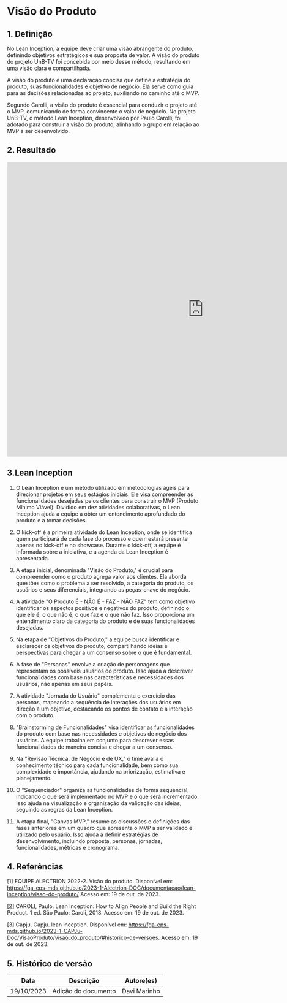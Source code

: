 # Visão do Produto

## 1. Definição

No Lean Inception, a equipe deve criar uma visão abrangente do produto, definindo objetivos estratégicos e sua proposta de valor. A visão do produto do projeto UnB-TV foi concebida por meio desse método, resultando em uma visão clara e compartilhada.

A visão do produto é uma declaração concisa que define a estratégia do produto, suas funcionalidades e objetivo de negócio. Ela serve como guia para as decisões relacionadas ao projeto, auxiliando no caminho até o MVP.

Segundo Carolli, a visão do produto é essencial para conduzir o projeto até o MVP, comunicando de forma convincente o valor de negócio. No projeto UnB-TV, o método Lean Inception, desenvolvido por Paulo Carolli, foi adotado para construir a visão do produto, alinhando o grupo em relação ao MVP a ser desenvolvido.

## 2. Resultado

<iframe src='https://app.mural.co/embed/5cd552e1-2a70-4fdd-8bdf-ce66b3655a5d'
  width='100%'
  height='768px'
  style='min-width: 1024px; min-height: 768px; background-color: #f4f4f4; border: 1px solid #efefef'
  sandbox='allow-same-origin allow-scripts allow-modals allow-popups allow-popups-to-escape-sandbox'> </iframe>

## 3.Lean Inception

1. O Lean Inception é um método utilizado em metodologias ágeis para direcionar projetos em seus estágios iniciais. Ele visa compreender as funcionalidades desejadas pelos clientes para construir o MVP (Produto Mínimo Viável). Dividido em dez atividades colaborativas, o Lean Inception ajuda a equipe a obter um entendimento aprofundado do produto e a tomar decisões.

2. O kick-off é a primeira atividade do Lean Inception, onde se identifica quem participará de cada fase do processo e quem estará presente apenas no kick-off e no showcase. Durante o kick-off, a equipe é informada sobre a iniciativa, e a agenda da Lean Inception é apresentada.

3. A etapa inicial, denominada "Visão do Produto," é crucial para compreender como o produto agrega valor aos clientes. Ela aborda questões como o problema a ser resolvido, a categoria do produto, os usuários e seus diferenciais, integrando as peças-chave do negócio.

4. A atividade "O Produto É - NÃO É - FAZ - NÃO FAZ" tem como objetivo identificar os aspectos positivos e negativos do produto, definindo o que ele é, o que não é, o que faz e o que não faz. Isso proporciona um entendimento claro da categoria do produto e de suas funcionalidades desejadas.

5. Na etapa de "Objetivos do Produto," a equipe busca identificar e esclarecer os objetivos do produto, compartilhando ideias e perspectivas para chegar a um consenso sobre o que é fundamental.

6. A fase de "Personas" envolve a criação de personagens que representam os possíveis usuários do produto. Isso ajuda a descrever funcionalidades com base nas características e necessidades dos usuários, não apenas em seus papéis.

7. A atividade "Jornada do Usuário" complementa o exercício das personas, mapeando a sequência de interações dos usuários em direção a um objetivo, destacando os pontos de contato e a interação com o produto.

8. "Brainstorming de Funcionalidades" visa identificar as funcionalidades do produto com base nas necessidades e objetivos de negócio dos usuários. A equipe trabalha em conjunto para descrever essas funcionalidades de maneira concisa e chegar a um consenso.

9. Na "Revisão Técnica, de Negócio e de UX," o time avalia o conhecimento técnico para cada funcionalidade, bem como sua complexidade e importância, ajudando na priorização, estimativa e planejamento.

10. O "Sequenciador" organiza as funcionalidades de forma sequencial, indicando o que será implementado no MVP e o que será incrementado. Isso ajuda na visualização e organização da validação das ideias, seguindo as regras da Lean Inception.

11. A etapa final, "Canvas MVP," resume as discussões e definições das fases anteriores em um quadro que apresenta o MVP a ser validado e utilizado pelo usuário. Isso ajuda a definir estratégias de desenvolvimento, incluindo proposta, personas, jornadas, funcionalidades, métricas e cronograma.

## 4. Referências

[1] EQUIPE ALECTRION 2022-2. Visão do produto. Disponível em: https://fga-eps-mds.github.io/2023-1-Alectrion-DOC/documentacao/lean-inception/visao-do-produto/ Acesso em: 19 de out. de 2023.

[2] CAROLI, Paulo. Lean Inception: How to Align People and Build the Right Product. 1 ed. São Paulo: Caroli, 2018. Acesso em: 19 de out. de 2023.

[3] Capju. Capju. lean inception. Disponível em: https://fga-eps-mds.github.io/2023-1-CAPJu-Doc/VisaoProduto/visao_do_produto/#historico-de-versoes. Acesso em: 19 de out. de 2023.

## 5. Histórico de versão

| **Data**   | **Descrição**       | **Autore(es)** |
| ---------- | ------------------- | -------------- |
| 19/10/2023 | Adição do documento | Davi Marinho   |
